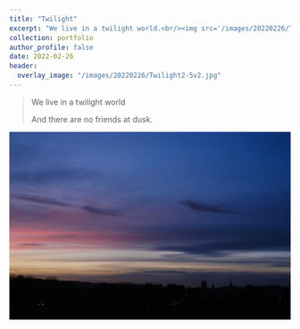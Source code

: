 ```yaml
---
title: "Twilight"
excerpt: "We live in a twilight world.<br/><img src='/images/20220226/Twilight2.jpg'>"
collection: portfolio
author_profile: false
date: 2022-02-26
header:
  overlay_image: "/images/20220226/Twilight2-5v2.jpg"
---
```


> We live in a twilight world
>
> And there are no friends at dusk.

<img src='/images/20220226/Twilight2.jpg'>